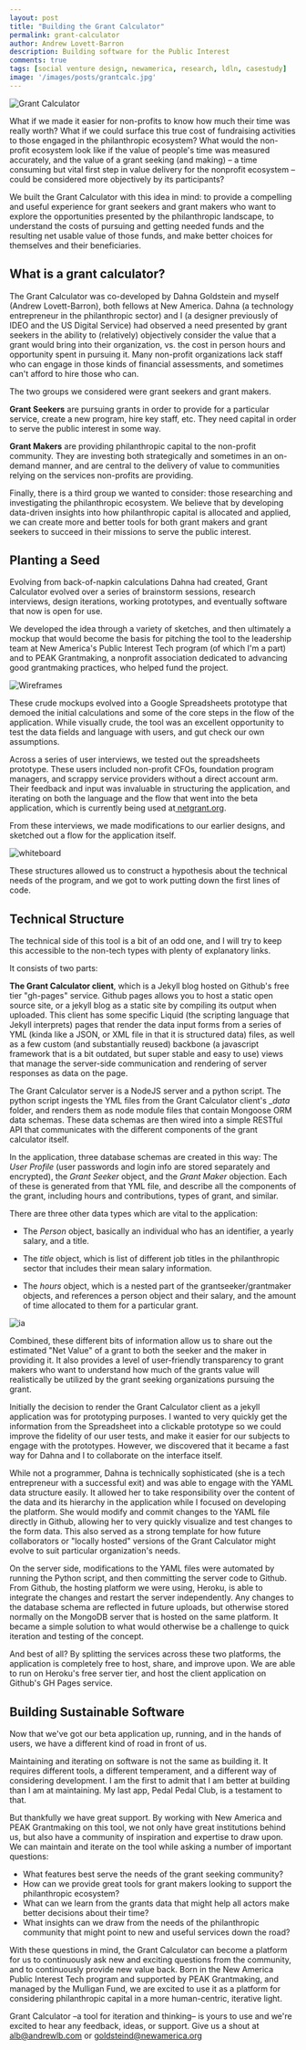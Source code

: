 ```yaml
---
layout: post
title: "Building the Grant Calculator"
permalink: grant-calculator
author: Andrew Lovett-Barron
description: Building software for the Public Interest
comments: true
tags: [social venture design, newamerica, research, ldln, casestudy]
image: '/images/posts/grantcalc.jpg'
---
```


![Grant Calculator](images/posts/grantcalc.jpg)

What if we made it easier for non-profits to know how much their time was really worth? What if we could surface this true cost of fundraising activities to those engaged in the philanthropic ecosystem? What would the non-profit ecosystem look like if the value of people's time was measured accurately, and the value of a grant seeking (and making) – a time consuming but vital first step in value delivery for the nonprofit ecosystem – could be considered more objectively by its participants?

We built the Grant Calculator with this idea in mind: to provide a compelling and useful experience for grant seekers and grant makers who want to explore the opportunities presented by the philanthropic landscape, to understand the costs of pursuing and getting needed funds and the resulting net usable value of those funds, and make better choices for themselves and their beneficiaries. 


## What is a grant calculator?

The Grant Calculator was co-developed by Dahna Goldstein and myself (Andrew Lovett-Barron), both fellows at New America. Dahna (a technology entrepreneur in the philanthropic sector) and I (a designer previously of IDEO and the US Digital Service) had observed a need presented by grant seekers in the ability to (relatively) objectively consider the value that a grant would bring into their organization, vs. the cost in person hours and opportunity spent in pursuing it. Many non-profit organizations lack staff who can engage in those kinds of financial assessments, and sometimes can't afford to hire those who can. 

The two groups we considered were grant seekers and grant makers. 

**Grant Seekers** are pursuing grants in order to provide for a particular service, create a new program, hire key staff, etc. They need capital in order to serve the public interest in some way.

**Grant Makers** are providing philanthropic capital to the non-profit community. They are investing both strategically and sometimes in an on-demand manner, and are central to the delivery of value to communities relying on the services non-profits are providing.

Finally, there is a third group we wanted to consider: those researching and investigating the philanthropic ecosystem. We believe that by developing data-driven insights into how philanthropic capital is allocated and applied, we can create more and better tools for both grant makers and grant seekers to succeed in their missions to serve the public interest.


## Planting a Seed

Evolving from back-of-napkin calculations Dahna had created, Grant Calculator evolved over a series of brainstorm sessions, research interviews, design iterations, working prototypes, and eventually software that now is open for use. 

We developed the idea through a variety of sketches, and then ultimately a mockup that would become the basis for pitching the tool to the leadership team at New America's Public Interest Tech program (of which I'm a part) and to PEAK Grantmaking, a nonprofit association dedicated to advancing good grantmaking practices, who helped fund the project.

![Wireframes](images/posts/grantcalc.png)


These crude mockups evolved into a Google Spreadsheets prototype that demoed the initial calculations and some of the core steps in the flow of the application. While visually crude, the tool was an excellent opportunity to test the data fields and language with users, and gut check our own assumptions.

Across a series of user interviews, we tested out the spreadsheets prototype. These users included non-profit CFOs, foundation program managers, and scrappy service providers without a direct account arm. Their feedback and input was invaluable in structuring the application, and iterating on both the language and the flow that went into the beta application, which is currently being used at[ netgrant.org](http://netgrant.org).

From these interviews, we made modifications to our earlier designs, and sketched out a flow for the application itself.


![whiteboard](images/posts/grantcalcwhiteboard.png)

These structures allowed us to construct a hypothesis about the technical needs of the program, and we got to work putting down the first lines of code.


## Technical Structure

The technical side of this tool is a bit of an odd one, and I will try to keep this accessible to the non-tech types with plenty of explanatory links.

It consists of two parts:

**The Grant Calculator client**, which is a Jekyll blog hosted on Github's free tier "gh-pages" service. Github pages allows you to host a static open source site, or a jekyll blog as a static site by compiling its output when uploaded. This client has some specific Liquid (the scripting language that Jekyll interprets) pages that render the data input forms from a series of YML (kinda like a JSON, or XML file in that it is structured data) files, as well as a few custom (and substantially reused) backbone (a javascript framework that is a bit outdated, but super stable and easy to use) views that manage the server-side communication and rendering of server responses as data on the page.

The Grant Calculator server is a NodeJS server and a python script. The python script ingests the YML files from the Grant Calculator client's __data_ folder, and renders them as node module files that contain Mongoose ORM data schemas. These data schemas are then wired into a simple RESTful API that communicates with the different components of the grant calculator itself. 

In the application, three database schemas are created in this way: The _User Profile_ (user passwords and login info are stored separately and encrypted), the _Grant Seeker_ object, and the _Grant Maker_ objection. Each of these is generated from that YML file, and describe all the components of the grant, including hours and contributions, types of grant, and similar.

There are three other data types which are vital to the application: 

- The _Person_ object, basically an individual who has an identifier, a yearly salary, and a title.

- The _title_ object, which is list of different job titles in the philanthropic sector that includes their mean salary information.

- The _hours_ object, which is a nested part of the grantseeker/grantmaker objects, and references a person object and their salary, and the amount of time allocated to them for a particular grant.


![ia](images/posts/grantcalcstructure.png)


Combined, these different bits of information allow us to share out the estimated "Net Value" of a grant to both the seeker and the maker in providing it. It also provides a level of user-friendly transparency to grant makers who want to understand how much of the grants value will realistically be utilized by the grant seeking organizations pursuing the grant.

Initially the decision to render the Grant Calculator client as a jekyll application was for prototyping purposes. I wanted to very quickly get the information from the Spreadsheet into a clickable prototype so we could improve the fidelity of our user tests, and make it easier for our subjects to engage with the prototypes.  However, we discovered that it became a fast way for Dahna and I to collaborate on the interface itself.

While not a programmer, Dahna is technically sophisticated (she is a tech entrepreneur with a successful exit) and was able to engage with the YAML data structure easily. It allowed her to take responsibility over the content of the data and its hierarchy in the application while I focused on developing the platform.  She would modify and commit changes to the YAML file directly in Github, allowing her to very quickly visualize and test changes to the form data. This also served as a strong template for how future collaborators or "locally hosted" versions of the Grant Calculator might evolve to suit particular organization's needs.

On the server side, modifications to the YAML files were automated by running the Python script, and then committing the server code to Github. From Github, the hosting platform we were using, Heroku, is able to integrate the changes and restart the server independently. Any changes to the database schema are reflected in future uploads, but otherwise stored normally on the MongoDB server that is hosted on the same platform. It became a simple solution to what would otherwise be a challenge to quick iteration and testing of the concept.

And best of all? By splitting the services across these two platforms, the application is completely free to host, share, and improve upon. We are able to run on Heroku's free server tier, and host the client application on Github's GH Pages service.


## Building Sustainable Software

Now that we've got our beta application up, running, and in the hands of users, we have a different kind of road in front of us.

Maintaining and iterating on software is not the same as building it. It requires different tools, a different temperament, and a different way of considering development. I am the first to admit that I am better at building than I am at maintaining. My last app, Pedal Pedal Club, is a testament to that.

But thankfully we have great support. By working with New America and PEAK Grantmaking on this tool, we not only have great institutions behind us, but also have a community of inspiration and expertise to draw upon. We can maintain and iterate on the tool while asking a number of important questions:



*   What features best serve the needs of the grant seeking community?
*   How can we provide great tools for grant makers looking to support the philanthropic ecosystem?
*   What can we learn from the grants data that might help all actors make better decisions about their time?
*   What insights can we draw from the needs of the philanthropic community that might point to new and useful services down the road?

With these questions in mind, the Grant Calculator can become a platform for us to continuously ask new and exciting questions from the community, and to continuously provide new value back. Born in the New America Public Interest Tech program and supported by PEAK Grantmaking, and managed by the Mulligan Fund, we are excited to use it as a platform for considering philanthropic capital in a more human-centric, iterative light. 

Grant Calculator –a tool for iteration and thinking– is yours to use and we're excited to hear any feedback, ideas, or support. Give us a shout at alb@andrewlb.com or goldsteind@newamerica.org
